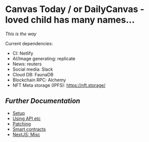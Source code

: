 # Canvas Today / or DailyCanvas - loved child has many names...

_This is the way_

Current dependencies:

- CI: Netlify
- AI/Image generating: replicate
- News: reuters
- Social media: Slack
- Cloud DB: FaunaDB
- Blockchain RPC: Alchemy
- NFT Meta storage (IPFS): https://nft.storage/

## _Further Documentation_

- [Setup](docs/setup.md)
- [Using API etc](docs/using-api-etc.md)
- [Patching](docs/patching.md)
- [Smart contracts](docs/smart-contracts.md)
- [NextJS: Misc](docs/nextjs-misc.md)
